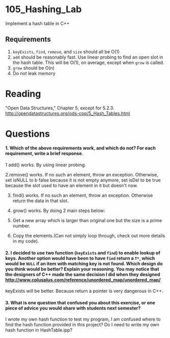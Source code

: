 105_Hashing_Lab
==============

Implement a hash table in C++

Requirements
------------

1. `keyExists`, `find`, `remove`, and `size` should all be O(1)
2. `add` should be reasonably fast. Use linear probing to find an open slot in the hash table. This will be O(1), on average, except when `grow` is called.
3. `grow` should be O(n)
4. Do not leak memory


Reading
=======
"Open Data Structures," Chapter 5, except for 5.2.3. http://opendatastructures.org/ods-cpp/5_Hash_Tables.html

Questions
=========

#### 1. Which of the above requirements work, and which do not? For each requirement, write a brief response.

1 add() works. By using linear probing. 

2.remove() works. If no such an element, throw an exception. Otherwise,
set isNULL to b false because it is not empty anymore, set isDel to be true because the slot used to have an element in it but doesn't now.

3. find() works. If no such an element, throw an exception. Otherwise return
the data in that slot.


4. grow() works. By doing 2 main steps below:

1. Get a new array which is larger than original one but the size is a prime number.

2. Copy the elements.(Can not simply loop through, check out more details in my code).



#### 2. I decided to use two function (`keyExists` and `find`) to enable lookup of keys. Another option would have been to have `find` return a `T*`, which would be `NULL` if an item with matching key is not found. Which design do you think would be better? Explain your reasoning. You may notice that the designers of C++ made the same decision I did when they designed http://www.cplusplus.com/reference/unordered_map/unordered_map/

keyExists will be better. Because return a pointer is very dangerous in C++.


#### 3. What is one question that confused you about this exercise, or one piece of advice you would share with students next semester?

I wrote my own hash function to test my program, I am confused where to find 
the hash function provided in this project? Do I need to write my own hash function in HashTable.ipp?



